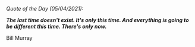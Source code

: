 *Quote of the Day (05/04/2021):*

_**The last time doesn't exist. It's only this time. And everything is going to be different this time. There's only now.**_

Bill Murray